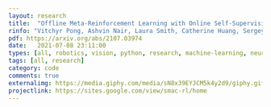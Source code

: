 ```yaml
---
layout: research
title:  "Offline Meta-Reinforcement Learning with Online Self-Supervision."
rinfo: "Vitchyr Pong, Ashvin Nair, Laura Smith, Catherine Huang, Sergey Levine"
pdf: https://arxiv.org/abs/2107.03974
date:   2021-07-08 23:11:00
types: [all, robotics, vision, python, research, machine-learning, neural-nets, pytorch, ros, rl]
tags: [all, research]
category: code
comments: true
externalimg: https://media.giphy.com/media/sN8x39EYJCM5k4y2d9/giphy.gif
projectlink: https://sites.google.com/view/smac-rl/home
---
```


